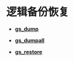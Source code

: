 # 逻辑备份恢复<a name="ZH-CN_TOPIC_0289897021"></a>

-   **[gs\_dump](../Toolreference/gs_dump.md)**  

-   **[gs\_dumpall](../Toolreference/gs_dumpall.md)**  

-   **[gs\_restore](../Toolreference/gs_restore.md)**  


